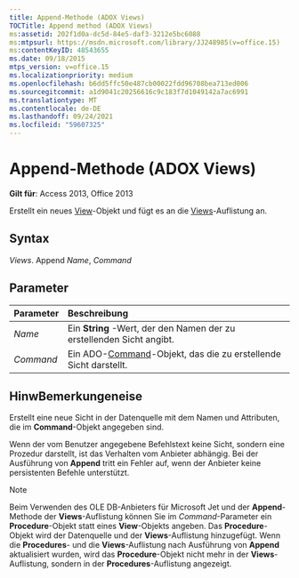 ```yaml
---
title: Append-Methode (ADOX Views)
TOCTitle: Append method (ADOX Views)
ms:assetid: 202f1d0a-dc5d-84e5-daf3-3212e5bc6088
ms:mtpsurl: https://msdn.microsoft.com/library/JJ248985(v=office.15)
ms:contentKeyID: 48543655
ms.date: 09/18/2015
mtps_version: v=office.15
ms.localizationpriority: medium
ms.openlocfilehash: b6dd5ffc50e487cb00022fdd96708bea713ed006
ms.sourcegitcommit: a1d9041c20256616c9c183f7d1049142a7ac6991
ms.translationtype: MT
ms.contentlocale: de-DE
ms.lasthandoff: 09/24/2021
ms.locfileid: "59607325"
---
```

# <a name="append-method-adox-views"></a>Append-Methode (ADOX Views)

**Gilt für**: Access 2013, Office 2013

Erstellt ein neues [View](view-object-adox.md)-Objekt und fügt es an die [Views](views-collection-adox.md)-Auflistung an.

## <a name="syntax"></a>Syntax

*Views*. Append *Name*, *Command*

## <a name="parameters"></a>Parameter

|Parameter|Beschreibung|
|:--------|:----------|
|*Name* |Ein **String** -Wert, der den Namen der zu erstellenden Sicht angibt.|
|*Command* |Ein ADO-[Command](command-object-ado.md)-Objekt, das die zu erstellende Sicht darstellt.|

## <a name="remarks"></a>HinwBemerkungeneise

Erstellt eine neue Sicht in der Datenquelle mit dem Namen und Attributen, die im **Command**-Objekt angegeben sind.

Wenn der vom Benutzer angegebene Befehlstext keine Sicht, sondern eine Prozedur darstellt, ist das Verhalten vom Anbieter abhängig. Bei der Ausführung von **Append** tritt ein Fehler auf, wenn der Anbieter keine persistenten Befehle unterstützt.

> [!NOTE]
> Beim Verwenden des OLE DB-Anbieters für Microsoft Jet und der **Append**-Methode der **Views**-Auflistung können Sie im *Command*-Parameter ein **Procedure**-Objekt statt eines **View**-Objekts angeben. Das **Procedure**-Objekt wird der Datenquelle und der **Views**-Auflistung hinzugefügt. Wenn die **Procedures**- und die **Views**-Auflistung nach Ausführung von **Append** aktualisiert wurden, wird das **Procedure**-Objekt nicht mehr in der **Views**-Auflistung, sondern in der **Procedures**-Auflistung angezeigt.



